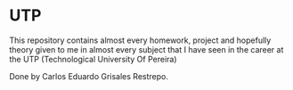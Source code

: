 # **UTP**

This repository contains almost every homework, project and hopefully theory given to me in almost every subject that I have seen in the career at the UTP (Technological University Of Pereira)

Done by Carlos Eduardo Grisales Restrepo.

